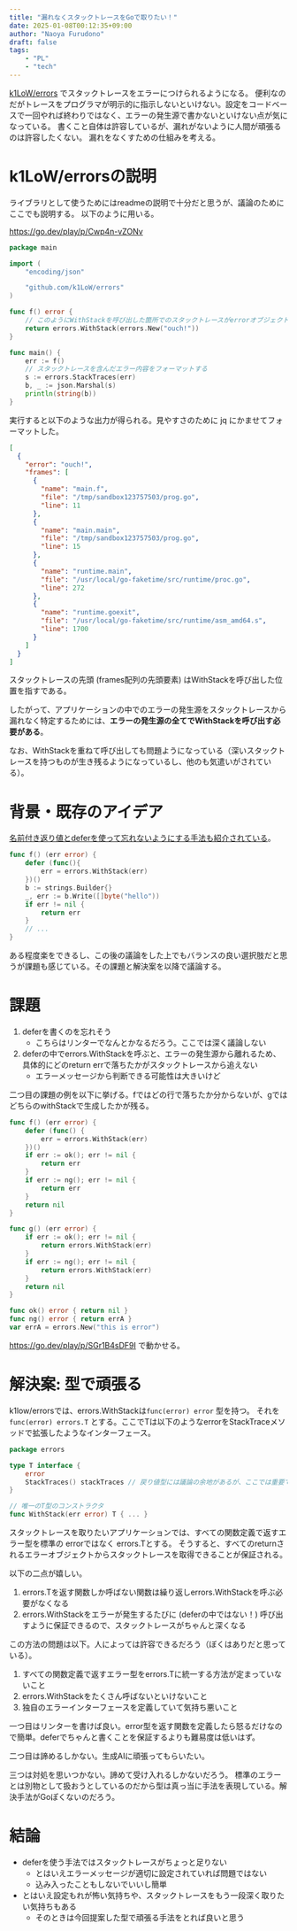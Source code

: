 ```yaml
---
title: "漏れなくスタックトレースをGoで取りたい！"
date: 2025-01-08T00:12:35+09:00
author: "Naoya Furudono"
draft: false
tags:
    - "PL"
    - "tech"
---
```


[k1LoW/errors](https://github.com/k1LoW/errors) でスタックトレースをエラーにつけられるようになる。
便利なのだがトレースをプログラマが明示的に指示しないといけない。設定をコードベースで一回やれば終わりではなく、エラーの発生源で書かないといけない点が気になっている。
書くこと自体は許容しているが、漏れがないように人間が頑張るのは許容したくない。
漏れをなくすための仕組みを考える。

# k1LoW/errorsの説明

ライブラリとして使うためにはreadmeの説明で十分だと思うが、議論のためにここでも説明する。
以下のように用いる。

<https://go.dev/play/p/Cwp4n-vZONv>

```go
package main

import (
	"encoding/json"

	"github.com/k1LoW/errors"
)

func f() error {
	// このようにWithStackを呼び出した箇所でのスタックトレースがerrorオブジェクトに記録される
	return errors.WithStack(errors.New("ouch!"))
}

func main() {
	err := f()
	// スタックトレースを含んだエラー内容をフォーマットする
	s := errors.StackTraces(err)
	b, _ := json.Marshal(s)
	println(string(b))
}
```

実行すると以下のような出力が得られる。見やすさのために jq にかませてフォーマットした。

```json
[
  {
    "error": "ouch!",
    "frames": [
      {
        "name": "main.f",
        "file": "/tmp/sandbox123757503/prog.go",
        "line": 11
      },
      {
        "name": "main.main",
        "file": "/tmp/sandbox123757503/prog.go",
        "line": 15
      },
      {
        "name": "runtime.main",
        "file": "/usr/local/go-faketime/src/runtime/proc.go",
        "line": 272
      },
      {
        "name": "runtime.goexit",
        "file": "/usr/local/go-faketime/src/runtime/asm_amd64.s",
        "line": 1700
      }
    ]
  }
]
```

スタックトレースの先頭 (frames配列の先頭要素) はWithStackを呼び出した位置を指すである。

したがって、アプリケーションの中でのエラーの発生源をスタックトレースから漏れなく特定するためには、**エラーの発生源の全てでWithStackを呼び出す必要がある**。

なお、WithStackを重ねて呼び出しても問題ようになっている（深いスタックトレースを持つものが生き残るようになっているし、他のも気遣いがされている）。

# 背景・既存のアイデア

[名前付き返り値とdeferを使って忘れないようにする手法も紹介されている](https://k1low.hatenablog.com/entry/2024/08/13/083000)。

```go
func f() (err error) {
	defer (func(){
		err = errors.WithStack(err)
	})()
	b := strings.Builder{}
	_, err := b.Write([]byte("hello"))
	if err != nil {
		return err
	}
	// ...
}
```

ある程度楽をできるし、この後の議論をした上でもバランスの良い選択肢だと思うが課題も感じている。その課題と解決案を以降で議論する。

# 課題

1. deferを書くのを忘れそう
    - こちらはリンターでなんとかなるだろう。ここでは深く議論しない
1. deferの中でerrors.WithStackを呼ぶと、エラーの発生源から離れるため、具体的にどのreturn errで落ちたかがスタックトレースから追えない
    - エラーメッセージから判断できる可能性は大きいけど

二つ目の課題の例を以下に挙げる。fではどの行で落ちたか分からないが、gではどちらのwithStackで生成したかが残る。

```go
func f() (err error) {
	defer (func() {
		err = errors.WithStack(err)
	})()
	if err := ok(); err != nil {
		return err
	}
	if err := ng(); err != nil {
		return err
	}
	return nil
}

func g() (err error) {
	if err := ok(); err != nil {
		return errors.WithStack(err)
	}
	if err := ng(); err != nil {
		return errors.WithStack(err)
	}
	return nil
}

func ok() error { return nil }
func ng() error { return errA }
var errA = errors.New("this is error")
```

<https://go.dev/play/p/SGr1B4sDF9I> で動かせる。

# 解決案: 型で頑張る

k1low/errorsでは、errors.WithStackは`func(error) error` 型を持つ。
それを `func(error) errors.T` とする。ここでTは以下のようなerrorをStackTraceメソッドで拡張したようなインターフェース。

```go
package errors

type T interface {
	error
	StackTraces() stackTraces // 戻り値型には議論の余地があるが、ここでは重要ではない。
}

// 唯一のT型のコンストラクタ
func WithStack(err error) T { ... }
```

スタックトレースを取りたいアプリケーションでは、すべての関数定義で返すエラー型を標準の errorではなく errors.Tとする。
そうすると、すべてのreturnされるエラーオブジェクトからスタックトレースを取得できることが保証される。

以下の二点が嬉しい。

1. errors.Tを返す関数しか呼ばない関数は繰り返しerrors.WithStackを呼ぶ必要がなくなる
1. errors.WithStackをエラーが発生するたびに (deferの中ではない！) 呼び出すように保証できるので、スタックトレースがちゃんと深くなる

この方法の問題は以下。人によっては許容できるだろう（ぼくはありだと思っている）。

1. すべての関数定義で返すエラー型をerrors.Tに統一する方法が定まっていないこと
1. errors.WithStackをたくさん呼ばないといけないこと
1. 独自のエラーインターフェースを定義していて気持ち悪いこと

一つ目はリンターを書けば良い。error型を返す関数を定義したら怒るだけなので簡単。deferでちゃんと書くことを保証するよりも難易度は低いはず。

二つ目は諦めるしかない。生成AIに頑張ってもらいたい。

三つは対処を思いつかない。諦めて受け入れるしかないだろう。
標準のエラーとは別物として扱おうとしているのだから型は真っ当に手法を表現している。解決手法がGoぽくないのだろう。

# 結論

- deferを使う手法ではスタックトレースがちょっと足りない
    - とはいえエラーメッセージが適切に設定されていれば問題ではない
    - 込み入ったこともしないでいいし簡単
- とはいえ設定もれが怖い気持ちや、スタックトレースをもう一段深く取りたい気持ちもある
    - そのときは今回提案した型で頑張る手法をとれば良いと思う
